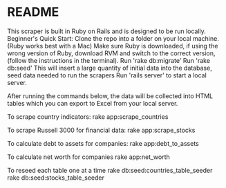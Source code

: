 # README

This scraper is built in Ruby on Rails and is designed to be run locally. 
Beginner's Quick Start:
Clone the repo into a folder on your local machine. (Ruby works best with a Mac)
Make sure Ruby is downloaded, if using the wrong version of Ruby, download RVM and switch to the correct version, (follow the instructions in the terminal).
Run 'rake db:migrate'
Run 'rake db:seed' This will insert a large quantity of initial data into the database, seed data needed to run the scrapers
Run 'rails server' to start a local server. 

After running the commands below, the data will be collected into HTML tables which you can export to Excel from your local server.


To scrape country indicators:
rake app:scrape_countries

To scrape Russell 3000 for financial data:
rake app:scrape_stocks

To calculate debt to assets for companies:
rake app:debt_to_assets

To calculate net worth for companies
rake app:net_worth

To reseed each table one at a time
rake db:seed:countries_table_seeder
rake db:seed:stocks_table_seeder

